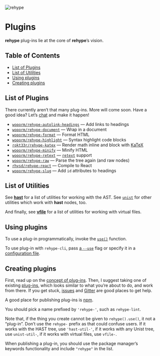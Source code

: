 ![rehype][logo]

# Plugins

**rehype** plug-ins lie at the core of **rehype**’s vision.

## Table of Contents

*   [List of Plugins](#list-of-plugins)
*   [List of Utilities](#list-of-utilities)
*   [Using plugins](#using-plugins)
*   [Creating plugins](#creating-plugins)

## List of Plugins

There currently aren’t that many plug-ins.  More will come soon.  Have
a good idea?  Let’s [chat][gitter] and make it happen!

*   [`wooorm/rehype-autolink-headings`](https://github.com/wooorm/rehype-autolink-headings)
    — Add links to headings
*   [`wooorm/rehype-document`](https://github.com/wooorm/rehype-document)
    — Wrap in a document
*   [`wooorm/rehype-format`](https://github.com/wooorm/rehype-format)
    — Format HTML
*   [`wooorm/rehype-highlight`](https://github.com/wooorm/rehype-highlight)
    — Syntax highlight code blocks
*   [`rokt33r/rehype-katex`](https://github.com/rokt33r/remark-math/blob/master/packages/rehype-katex/readme.md)
    — Render math inline and block with [KaTeX](https://github.com/Khan/KaTeX)
*   [`wooorm/rehype-minify`](https://github.com/wooorm/rehype-minify)
    — Minify HTML
*   [`wooorm/rehype-retext`](https://github.com/wooorm/rehype-retext)
    — [`retext`](https://github.com/wooorm/retext) support
*   [`wooorm/rehype-raw`](https://github.com/wooorm/rehype-raw)
    — Parse the tree again (and raw nodes)
*   [`rhysd/rehype-react`](https://github.com/rhysd/rehype-react)
    — Compile to React
*   [`wooorm/rehype-slug`](https://github.com/wooorm/rehype-slug)
    — Add `id` attributes to headings

## List of Utilities

See [**hast**][hast-util] for a list of utilities for working with
the AST.  See [`unist`][unist-util] for other utilities which work with
**hast** nodes, too.

And finally, see [**vfile**][vfile-util] for a list of utilities
for working with virtual files.

## Using plugins

To use a plug-in programmatically, invoke the [`use()`][unified-use]
function.

To use plug-in with `rehype-cli`, pass [a `--use`][use] flag or specify
it in a [configuration file][rcfile].

## Creating plugins

First, read up on the [concept of plug-ins][unified-plugins].
Then, I suggest taking one of existing [plug-ins][plugins], which looks
similar to what you’re about to do, and work from there.  If you get
stuck, [issues][] and [Gitter][] are good places to get help.

A good place for publishing plug-ins is [npm][npm-publish].

You should pick a name prefixed by `'rehype-'`, such as `rehype-lint`.

Note that, if the thing you create cannot be given to `rehype().use()`,
it not a “plug-in”.  Don’t use the `rehype-` prefix as that could
confuse users.  If it works with the HAST tree, use `'hast-util-'`, if
it works with any Unist tree, use `unist-util-`, if it works with virtual
files, use `vfile-`.

When publishing a plug-in, you should use the package manager’s keywords
functionality and include `"rehype"` in the list.

<!--Definitions:-->

[logo]: https://cdn.rawgit.com/wooorm/rehype/5835753/logo.svg

[plugins]: #list-of-plugins

[hast-util]: https://github.com/syntax-tree/hast#list-of-utilities

[unist-util]: https://github.com/syntax-tree/unist#unist-node-utilties

[vfile-util]: https://github.com/vfile/vfile#related-tools

[unified-use]: https://github.com/unifiedjs/unified#processoruseplugin-options

[unified-plugins]: https://github.com/unifiedjs/unified#plugin

[npm-publish]: https://docs.npmjs.com/getting-started/publishing-npm-packages

[issues]: https://github.com/wooorm/rehype/issues

[gitter]: https://gitter.im/wooorm/rehype

[use]: https://github.com/unifiedjs/unified-args#--use-plugin

[rcfile]: https://github.com/unifiedjs/unified-engine/blob/master/doc/configure.md#plugins
